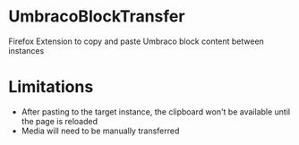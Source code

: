 # UmbracoBlockTransfer
Firefox Extension to copy and paste Umbraco block content between instances

# Limitations
* After pasting to the target instance, the clipboard won't be available until the page is reloaded
* Media will need to be manually transferred
